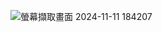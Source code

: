 ![螢幕擷取畫面 2024-11-11 184207](https://github.com/user-attachments/assets/45962216-b912-4964-8b62-ad6273385f68)
